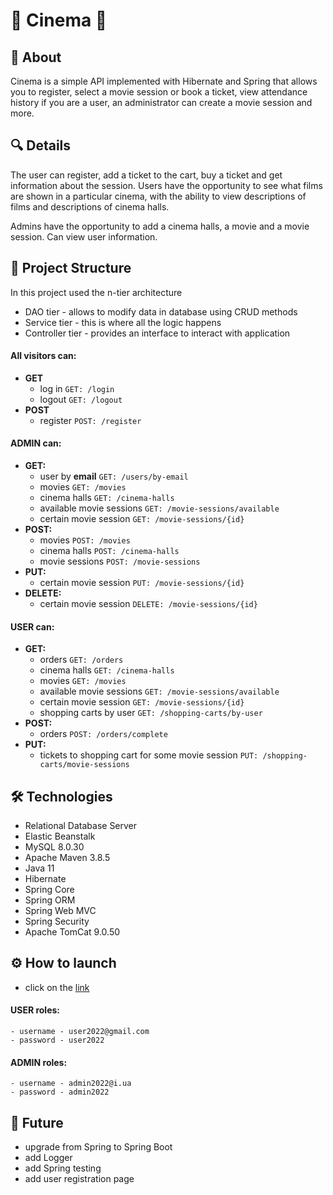 # :cinema: Cinema :cinema:

## :key:  About
Cinema is a simple API implemented with Hibernate and Spring that allows you to register, select a movie session or book a ticket, view attendance history if you are a user, an administrator can create a movie session and more.

## :mag:  Details

The user can register, add a ticket to the cart, buy a ticket and get information about the session. 
Users have the opportunity to see what films are shown in a particular cinema, with the ability to view 
descriptions of films and descriptions of cinema halls.

Admins have the opportunity to add a cinema halls, a movie and a movie session. Can view user information. 

## :scroll:  Project Structure

In this project used the n-tier architecture

- DAO tier - allows to modify data in database using CRUD methods
- Service tier - this is where all the logic happens
- Controller tier - provides an interface to interact with application

#### __All visitors can:__

- __GET__
  - log in `GET: /login`
  - logout `GET: /logout`
- __POST__
  - register `POST: /register` 


#### __ADMIN can:__

- __GET:__
  - user by __email__ `GET: /users/by-email`
  - movies `GET: /movies`
  - cinema halls `GET: /cinema-halls`
  - available movie sessions `GET: /movie-sessions/available`
  - certain movie session `GET: /movie-sessions/{id}`
- __POST:__
    - movies `POST: /movies`
    - cinema halls `POST: /cinema-halls`
    - movie sessions `POST: /movie-sessions`
- __PUT:__
    - certain movie session `PUT: /movie-sessions/{id}`
- __DELETE:__
    - certain movie session `DELETE: /movie-sessions/{id}`

#### __USER can:__

- __GET:__
  - orders `GET: /orders`
  - cinema halls `GET: /cinema-halls`
  - movies `GET: /movies`
  - available movie sessions `GET: /movie-sessions/available`
  - certain movie session `GET: /movie-sessions/{id}`
  - shopping carts by user `GET: /shopping-carts/by-user`
- __POST:__
  - orders `POST: /orders/complete`
- __PUT:__
  - tickets to shopping cart for some movie session `PUT: /shopping-carts/movie-sessions`

## :hammer_and_wrench:  Technologies

 - Relational Database Server
 - Elastic Beanstalk
 - MySQL 8.0.30
 - Apache Maven 3.8.5
 - Java 11
 - Hibernate
 - Spring Core
 - Spring ORM
 - Spring Web MVC
 - Spring Security
 - Apache TomCat 9.0.50
 
 ## :gear:  How to launch
 
 - click on the [link](http://cinemaapp.eba-2di7gr42.eu-north-1.elasticbeanstalk.com/login)
 ####  __USER roles:__
   
    - username - user2022@gmail.com
    - password - user2022
    
 ####  __ADMIN roles:__
   
    - username - admin2022@i.ua
    - password - admin2022
    
 ## :rocket: Future
 
 - upgrade from Spring to Spring Boot
 - add Logger
 - add Spring testing
 - add user registration page
 
